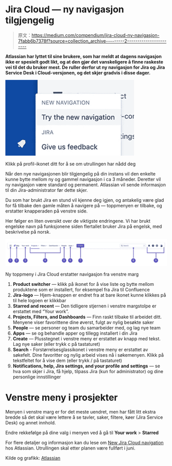 # Jira Cloud — ny navigasjon tilgjengelig

> 原文：<https://medium.com/compendium/jira-cloud-ny-navigasjon-7fabb6b7378f?source=collection_archive---------2----------------------->

**Atlassian har lyttet til sine brukere, som har meldt at dagens navigasjon ikke er spesielt godt likt, og at den gjør det vanskeligere å finne raskeste vei til det du bruker mest. De ruller derfor ut ny navigasjon for Jira og Jira Service Desk i Cloud-versjonen, og det skjer gradvis i disse dager.**

![](img/4be20b18ce4a3b6d309b48999b90ea8f.png)

Klikk på profil-ikonet ditt for å se om utrullingen har nådd deg

Når den nye navigasjonen blir tilgjengelig på din instans vil den enkelte kunne bytte mellom ny og gammel navigasjon i ca 3 måneder. Deretter vil ny navigasjon være standard og permanent. Atlassian vil sende informasjon til din Jira-administrator før dette skjer.

Du som har brukt Jira en stund vil kjenne deg igjen, og antakelig være glad for få tilbake den gamle måten å navigere på — toppmenyen er tilbake, og erstatter knapperaden på venstre side.

Her følger en liten oversikt over de viktigste endringene. Vi har brukt engelske navn på funksjonene siden flertallet bruker Jira på engelsk, med beskrivelse på norsk.

![](img/a074e145da7a8027972acb987c660b82.png)

Ny toppmeny i Jira Cloud erstatter navigasjon fra venstre marg

1.  **Product switcher** — klikk på ikonet for å vise liste og bytte mellom produktene som er installert, for eksempel fra Jira til Confluence
2.  **Jira-logo** — Hjem-knappen er endret fra at bare ikonet kunne klikkes på til hele logoen er klikkbar
3.  **Starred and recent** — Den tidligere stjernen i venstre margstolpe er erstattet med “Your work”.
4.  **Projects, Filters, and Dashboards** — Finn raskt tilbake til arbeidet ditt. Menyene viser favorittene dine øverst, fulgt av nylig besøkte saker
5.  **People** — se personer og team du samarbeider med, og lag nye team
6.  **Apps** — se og behandle apper og tillegg installert i din Jira
7.  **Create** — Plusstegnet i venstre meny er erstattet av knapp med tekst. Lag nye saker (eller trykk c på tastaturet)
8.  **Search** - Forstørrelsesglassikonet i venstre meny er erstattet av søkefelt. Dine favoritter og nylig arbeid vises nå i søkemenyen. Klikk på tekstfeltet for å vise dem (eller trykk / på tastaturet)
9.  **Notifications, help, Jira settings, and your profile and settings** — se hva som skjer i Jira, få hjelp, tilpass Jira (kun for administrator) og dine personlige innstillinger

# Venstre meny i prosjekter

Menyen i venstre marg er for det meste uendret, men har fått litt ekstra bredde så det skal være lettere å se tavler, saker, filtere, køer (Jira Service Desk) og annet innhold.

Endre rekkefølge på dine valg i menyen ved å gå til **Your work** > **Starred**

For flere detaljer og informasjon kan du lese om [New Jira Cloud navigation](https://support.atlassian.com/jira-software-cloud/docs/new-jira-cloud-navigation/) hos Atlassian. Utrullingen skal etter planen være fullført i juni.

Kilde og grafikk: [Atlassian](http://atlassian.com/)